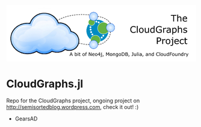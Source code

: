 ![GitHub Logo](/logo.png)

# CloudGraphs.jl
Repo for the CloudGraphs project, ongoing project on http://semisortedblog.wordpress.com, check it out! :)

- GearsAD
